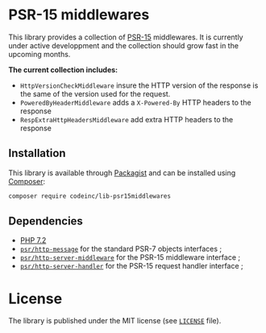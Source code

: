 # PSR-15 middlewares 

This library provides a collection of [PSR-15](https://www.php-fig.org/psr/psr-15/) middlewares. It is currently under active developpment and the collection should grow fast in the upcoming months.

**The current collection includes:** 
* `HttpVersionCheckMiddleware` insure the HTTP version of the response is the same of the version used for the request.
* `PoweredByHeaderMiddleware` adds a `X-Powered-By` HTTP headers to the response
* `RespExtraHttpHeadersMiddleware` add extra HTTP headers to the response


## Installation

This library is available through [Packagist](https://packagist.org/packages/codeinc/lib-psr15middlewares) and can be installed using [Composer](https://getcomposer.org/): 

```bash
composer require codeinc/lib-psr15middlewares
```


## Dependencies 

* [PHP 7.2](http://php.net/releases/7_2_0.php)
* [`psr/http-message`](https://packagist.org/packages/psr/http-message) for the standard PSR-7 objects interfaces ;
* [`psr/http-server-middleware`](https://packagist.org/packages/psr/http-server-middleware) for the PSR-15 middleware interface ;
* [`psr/http-server-handler`](https://packagist.org/packages/psr/http-server-handler) for the PSR-15 request handler interface ;



# License

The library is published under the MIT license (see [`LICENSE`](LICENSE) file).